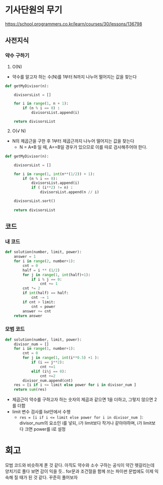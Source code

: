 # 기사단원의 무기

https://school.programmers.co.kr/learn/courses/30/lessons/136798

## 사전지식

### 약수 구하기

1. O(N)

- 약수를 알고자 하는 수(N)를 1부터 N까지 나누어 떨어지는 값을 찾는다

```python
def getMyDivisor(n):

    divisorsList = []

    for i in range(1, n + 1):
        if (n % i == 0) :
            divisorsList.append(i)

    return divisorsList
```

2. O(√ N)

- N의 제곱근을 구한 후 1부터 제곱근까지 나누어 떨어지는 값을 찾는다
  - N = A*B 일 때, A==B일 경우가 있으므로 이를 따로 검사해주어야 한다.

```python
def getMyDivisor(n):

    divisorsList = []

    for i in range(1, int(n**(1/2)) + 1):
        if (n % i == 0):
            divisorsList.append(i) 
            if ( (i**2) != n) : 
                divisorsList.append(n // i)

    divisorsList.sort()
    
    return divisorsList
```

## 코드

### 내 코드

```python
def solution(number, limit, power):
    answer = 1
    for i in range(2, number+1):
        cnt = 0
        half = i ** (1/2)
        for j in range(1, int(half)+1):
            if i % j == 0:
                cnt += 1
        cnt *= 2
        if int(half) == half:
            cnt -= 1
        if cnt > limit:
            cnt = power
        answer += cnt
    return answer
```

### 모범 코드

```python
def solution(number, limit, power):
    divisor_num = []
    for i in range(1, number+1):
        cnt = 0
        for j in range(1, int(i**0.5) +1 ):
            if (i == j**2):
                cnt +=1
            elif (i%j == 0):
                cnt +=2
        divisor_num.append(cnt)
    res = [i if i <= limit else power for i in divisor_num ]
    return sum(res)
```

- 제곱근이 약수를 구하고자 하는 숫자의 제곱과 같으면 1을 더하고, 그렇지 않으면 2를 더함
- limit 변수 검사를 list안에서 수행
  - `res = [i if i <= limit else power for i in divisor_num ]`: divisor_num의 요소인 i를 넣되, i가 limit보다 작거나 같아야하며, i가 limit보다 크면 power를 i로 설정

# 회고
모범 코드와 비슷하게 푼 것 같다. 아직도 약수와 소수 구하는 공식이 약간 헷갈리는데 양치기로 풀다 보면 감이 익을 듯..
for문과 조건절을 함께 쓰는 파이썬 문법에도 이제 익숙해 질 때가 된 것 같다.
꾸준히 풀어보자
